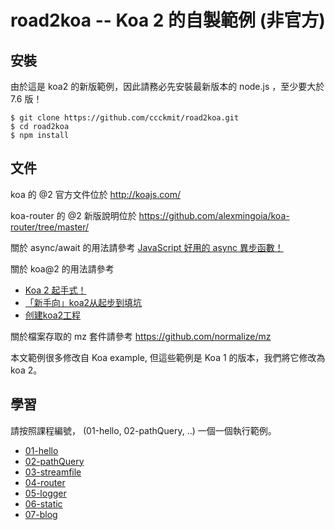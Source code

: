 
# road2koa -- Koa 2 的自製範例 (非官方)

## 安裝

由於這是 koa2 的新版範例，因此請務必先安裝最新版本的 node.js ，至少要大於 7.6 版！

```
$ git clone https://github.com/ccckmit/road2koa.git
$ cd road2koa
$ npm install
```

## 文件

koa 的 @2 官方文件位於 <http://koajs.com/> 

koa-router 的 @2 新版說明位於 <https://github.com/alexmingoia/koa-router/tree/master/> 

關於 async/await 的用法請參考 [JavaScript 好用的 async 異步函數！](http://fred-zone.blogspot.tw/2016/07/javascript-async.html)

關於 koa@2 的用法請參考

* [Koa 2 起手式！](http://fred-zone.blogspot.tw/2017/02/koa-2.html) 
* [「新手向」koa2从起步到填坑](http://www.jianshu.com/p/6b816c609669)
* [创建koa2工程](http://www.liaoxuefeng.com/wiki/001434446689867b27157e896e74d51a89c25cc8b43bdb3000/001471087582981d6c0ea265bf241b59a04fa6f61d767f6000)

關於檔案存取的 mz 套件請參考 <https://github.com/normalize/mz>

本文範例很多修改自 Koa example, 但這些範例是 Koa 1 的版本，我們將它修改為 koa 2。

## 學習

請按照課程編號， (01-hello, 02-pathQuery, ..) 一個一個執行範例。

* [01-hello](01-hello)
* [02-pathQuery](02-pathQuery)
* [03-streamfile](03-streamfile)
* [04-router](04-router)
* [05-logger](05-logger)
* [06-static](06-static)
* [07-blog](07-blog)




